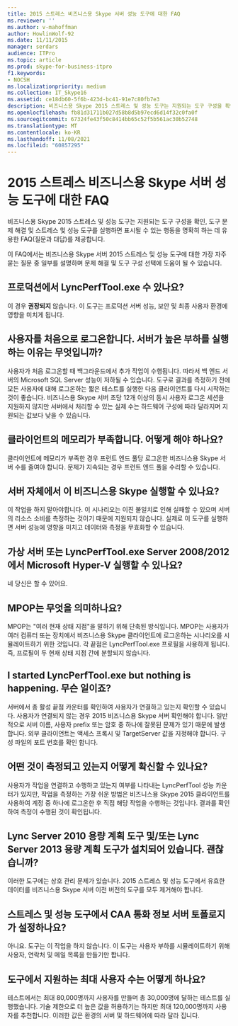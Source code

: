 ```yaml
---
title: 2015 스트레스 비즈니스용 Skype 서버 성능 도구에 대한 FAQ
ms.reviewer: ''
ms.author: v-mahoffman
author: HowlinWolf-92
ms.date: 11/11/2015
manager: serdars
audience: ITPro
ms.topic: article
ms.prod: skype-for-business-itpro
f1.keywords:
- NOCSH
ms.localizationpriority: medium
ms.collection: IT_Skype16
ms.assetid: ce18db60-5f6b-423d-bc41-91e7c80fb7e3
description: 비즈니스용 Skype 2015 스트레스 및 성능 도구는 지원되는 도구 구성을 확인, 도구 문제 해결 및 스트레스 및 성능 도구를 실행하면 표시될 수 있는 행동을 명확히 하는 데 유용한 FAQ(질문과 대답)를 제공합니다.
ms.openlocfilehash: fb81d31711b027d58b8d5b97ecd6d14f32c0fa0f
ms.sourcegitcommit: 67324fe43f50c8414bb65c52f5b561ac30b52748
ms.translationtype: MT
ms.contentlocale: ko-KR
ms.lasthandoff: 11/08/2021
ms.locfileid: "60857295"
---
```

# <a name="faq-for-the-skype-for-business-server-2015-stress-and-performance-tool"></a>2015 스트레스 비즈니스용 Skype 서버 성능 도구에 대한 FAQ
 
비즈니스용 Skype 2015 스트레스 및 성능 도구는 지원되는 도구 구성을 확인, 도구 문제 해결 및 스트레스 및 성능 도구를 실행하면 표시될 수 있는 행동을 명확히 하는 데 유용한 FAQ(질문과 대답)를 제공합니다.
  
 이 FAQ에서는 비즈니스용 Skype 서버 2015 스트레스 및 성능 도구에 대한 가장 자주 묻는 질문 중 일부를 설명하며 문제 해결 및 도구 구성 선택에 도움이 될 수 있습니다.
  
## <a name="can-i-run-lyncperftoolexe-in-production"></a>프로덕션에서 LyncPerfTool.exe 수 있나요?

이 경우 **권장되지** 않습니다. 이 도구는 프로덕션 서버 성능, 보안 및 최종 사용자 환경에 영향을 미치게 됩니다.
  
## <a name="im-logging-my-users-on-for-the-first-time-why-are-my-servers-running-a-high-load"></a>사용자를 처음으로 로그온합니다. 서버가 높은 부하를 실행하는 이유는 무엇입니까?

사용자가 처음 로그온할 때 백그라운드에서 추가 작업이 수행됩니다. 따라서 백 엔드 서버의 Microsoft SQL Server 성능이 저하될 수 있습니다. 도구로 결과를 측정하기 전에 모든 사용자에 대해 로그온하는 짧은 테스트를 실행한 다음 클라이언트를 다시 시작하는 것이 좋습니다. 비즈니스용 Skype 서버 초당 12개 이상의 동시 사용자 로그온 세션을 지원하지 않지만 서버에서 처리할 수 있는 실제 수는 하드웨어 구성에 따라 달라지며 지원되는 값보다 낮을 수 있습니다.
  
## <a name="my-clients-are-running-out-of-memory-what-should-i-do"></a>클라이언트의 메모리가 부족합니다. 어떻게 해야 하나요?

클라이언트에 메모리가 부족한 경우 프런트 엔드 풀당 로그온한 비즈니스용 Skype 서버 수를 줄여야 합니다. 문제가 지속되는 경우 프런트 엔드 풀을 수리할 수 있습니다.
  
## <a name="can-i-run-this-tool-on-a-skype-for-business-server-itself"></a>서버 자체에서 이 비즈니스용 Skype 실행할 수 있나요?

이 작업을 하지 말아야합니다. 이 시나리오는 이진 불일치로 인해 실패할 수 있으며 서버의 리소스 소비를 측정하는 것이기 때문에 지원되지 않습니다. 실제로 이 도구를 실행하면 서버 성능에 영향을 미치고 데이터와 측정을 무효화할 수 있습니다.
  
## <a name="can-i-run-lyncperftoolexe-on-a-virtual-server-or-on-microsoft-hyper-v-server-20082012"></a>가상 서버 또는 LyncPerfTool.exe Server 2008/2012에서 Microsoft Hyper-V 실행할 수 있나요?

네 당신은 할 수 있어요.
  
## <a name="what-does-mpop-mean"></a>MPOP는 무엇을 의미하나요?

MPOP는 "여러 현재 상태 지점"을 말하기 위해 단축된 방식입니다. MPOP는 사용자가 여러 컴퓨터 또는 장치에서 비즈니스용 Skype 클라이언트에 로그온하는 시나리오를 시뮬레이트하기 위한 것입니다. 각 끝점은 LyncPerfTool.exe 프로필을 사용하게 됩니다. 즉, 프로필이 두 현재 상태 지점 간에 분할되지 않습니다.
  
## <a name="i-started-lyncperftoolexe-but-nothing-is-happening-whats-going-on"></a>I started LyncPerfTool.exe but nothing is happening. 무슨 일이죠?

서버에서 총 활성 끝점 카운터를 확인하여 사용자가 연결하고 있는지 확인할 수 있습니다. 사용자가 연결되지 않는 경우 2015 비즈니스용 Skype 서버 확인해야 합니다. 일반적으로 서버 이름, 사용자 prefix 또는 암호 중 하나에 잘못된 문제가 있기 때문에 발생합니다. 외부 클라이언트는 액세스 프록시 및 TargetServer 값을 지정해야 합니다. 구성 파일의 포트 번호를 확인 합니다.
  
## <a name="how-can-i-be-sure-that-something-is-being-measured"></a>어떤 것이 측정되고 있는지 어떻게 확신할 수 있나요?

사용자가 작업을 연결하고 수행하고 있는지 여부를 나타내는 LyncPerfTool 성능 카운터가 있지만, 작업을 측정하는 가장 쉬운 방법은 비즈니스용 Skype 2015 클라이언트를 사용하여 계정 중 하나에 로그온한 후 직접 해당 작업을 수행하는 것입니다. 결과를 확인하여 측정이 수행된 것이 확인됩니다.
  
## <a name="i-have-lync-server-2010-capacity-planning-tools-andor-lync-server-2013-capacity-planning-tools-installed-is-that-okay"></a>Lync Server 2010 용량 계획 도구 및/또는 Lync Server 2013 용량 계획 도구가 설치되어 있습니다. 괜찮습니까?

 이러한 도구에는 상호 관리 문제가 있습니다. 2015 스트레스 및 성능 도구에서 유효한 데이터를 비즈니스용 Skype 서버 이전 버전의 도구를 모두 제거해야 합니다.
  
## <a name="will-the-stress-and-performance-tools-set-up-the-caa-call-information-server-topology"></a>스트레스 및 성능 도구에서 CAA 통화 정보 서버 토폴로지가 설정하나요?

아니요. 도구는 이 작업을 하지 않습니다. 이 도구는 사용자 부하를 시뮬레이트하기 위해 사용자, 연락처 및 메일 목록을 만들기만 합니다.
  
## <a name="what-is-the-maximum-number-of-users-that-the-tools-support"></a>도구에서 지원하는 최대 사용자 수는 어떻게 하나요?

테스트에서는 최대 80,000명까지 사용자를 만들며 총 30,000명에 달하는 테스트를 실행했습니다. 기술 제한으로 더 높은 값을 허용하기는 하지만 최대 120,000명까지 사용자를 추천합니다. 이러한 값은 환경의 서버 및 하드웨어에 따라 달라 집니다.
  

